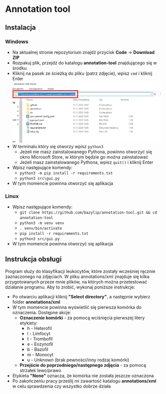 # Annotation tool

## Instalacja
### Windows

 - Na aktualnej stronie repozytorium znajdź przycisk **Code** → **Download ZIP**
 - Rozpakuj plik, przejdź do katalogu **annotation-tool** znajdującego się w środku
 - Kliknij na pasek ze ścieżką do pliku (patrz zdjęcie), wpisz `cmd` i kliknij Enter
 ![screenshot](extras/path_instructions.jpg)
 - W terminalu który się otworzy wpisz `python3`
	 - Jeżeli nie masz zainstalowanego Pythona, powinno otworzyć się okno Microsoft Store, w którym będzie go można zainstalować
	 - Jeżeli masz zainstalowanego Pythona, wpisz `quit()` i kliknij Enter
 - Wpisz następujące komendy:
	 - `python3 -m pip install -r requirements.txt`
	 - `python3 src\gui.py`
 - W tym momencie powinna otworzyć się aplikacja

### Linux

 - Wpisz następujące komendy:
	 - `git clone https://github.com/bazylip/annotation-tool.git && cd annotation-tool`
	 - `python3 -m venv venv`
	 - `. venv/bin/activate`
	 - `pip install -r requirements.txt`
	 - `python3 src/gui.py`
 - W tym momencie powinna otworzyć się aplikacja
## Instrukcja obsługi
Program służy do klasyfikacji leukocytów, które zostały wcześniej ręcznie zaznaczonego na zdjęciach. W pliku annotations/xml znajduje się kilka przygotowanych przeze mnie plików, na których można przetestować działanie programu. Aby to zrobić, wykonaj poniższe instrukcje:

 - Po otwarciu aplikacji kliknij **"Select directory"**, a następnie wybierz folder **annotations/xml**
 - W tym momencie powinna wyświetlić się pierwsza komórka do oznaczenia. Dostępne akcje:
	 - **Oznaczenie komórki**  - za pomocą wciśnięcia pierwszej litery etykiety:
		 - h - Heterofil
		 - l - Limfocyt
		 - t - Trombofil
		 - e - Eozynofil
		 - b - Bazofil
		 - m - Monocyt
		 - u - Unknown (brak pewności/inny rodzaj komórki)
	- **Przejście do poprzedniego/następnego zdjęcia** - za pomocą strzałek lewo/prawo
- Etykieta **"None"** oznacza, że komórka nie została jeszcze oznaczona
- Po zakończeniu pracy prześlij mi zawartość katalogu **annotations/xml** w celu sprawdzenia czy wszystko dobrze działa
